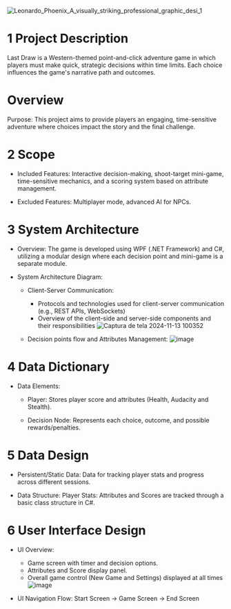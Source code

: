 
![Leonardo_Phoenix_A_visually_striking_professional_graphic_desi_1](https://github.com/user-attachments/assets/a89cd88a-21c8-413b-89a9-23123aeb01ba)



# 1 Project Description
Last Draw is a Western-themed point-and-click adventure game in which players must make quick, strategic decisions within time limits. Each choice influences the game's narrative path and outcomes.


# Overview
Purpose: 
  This project aims to provide players an engaging, time-sensitive adventure where choices impact the story and the final challenge.

# 2 Scope
  - Included Features:
      Interactive decision-making, shoot-target mini-game, time-sensitive mechanics, and a scoring system based on attribute management.
    
  - Excluded Features:
      Multiplayer mode, advanced AI for NPCs.

# 3 System Architecture
  - Overview: 
      The game is developed using WPF (.NET Framework) and C#, utilizing a modular design where each decision point and mini-game is a separate module.
    
  - System Architecture Diagram:
    - Client-Server Communication:
      - Protocols and technologies used for client-server communication (e.g., REST APIs, WebSockets)
      - Overview of the client-side and server-side components and their responsibilities
        ![Captura de tela 2024-11-13 100352](https://github.com/user-attachments/assets/292efce6-2326-47a7-a19f-60f0ba8d7528)


    - Decision points flow and Attributes Management:
      ![image](https://github.com/user-attachments/assets/1b9d6219-0859-4bd1-9d2f-a30ae0570aa5)

   

# 4 Data Dictionary
   - Data Elements:
     - Player:
        Stores player score and attributes (Health, Audacity and Stealth).
     
     - Decision Node:
         Represents each choice, outcome, and possible rewards/penalties.
     
# 5 Data Design
  - Persistent/Static Data:
      Data for tracking player stats and progress across different sessions.
    
  - Data Structure:
      Player Stats:
        Attributes and Scores are tracked through a basic class structure in C#.

# 6 User Interface Design
  - UI Overview:
      - Game screen with timer and decision options.
      - Attributes and Score display panel.
      - Overall game control (New Game and Settings) displayed at all times
    ![image](https://github.com/user-attachments/assets/9a9a62d1-b1d4-4aa6-9db3-5a5ef649fa47)
    
  - UI Navigation Flow:
      Start Screen -> Game Screen -> End Screen
